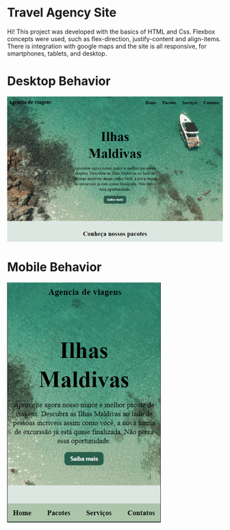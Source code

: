 # Travel Agency Site

Hi! 
This project was developed with the basics of HTML and Css. Flexbox concepts were used, such as flex-direction, justify-content and align-items. There is integration with google maps and the site is all responsive, for smartphones, tablets, and desktop.

# Desktop Behavior
![enter image description here](https://github.com/juanamde/SiteViagens/blob/main/assets/gif-desktop.gif?raw=true)

# Mobile Behavior

![enter image description here](https://github.com/juanamde/SiteViagens/blob/main/assets/gif-mobile.gif?raw=true)